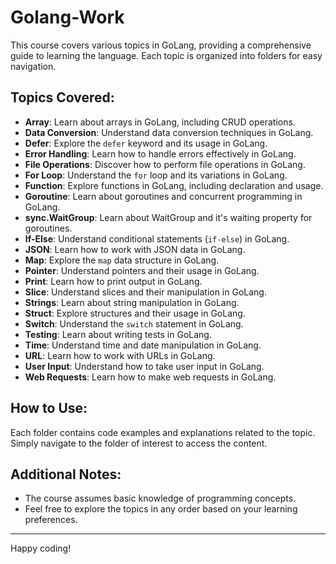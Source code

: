 # Golang-Work
This course covers various topics in GoLang, providing a comprehensive guide to learning the language. Each topic is organized into folders for easy navigation.

## Topics Covered:

- **Array**: Learn about arrays in GoLang, including CRUD operations.
- **Data Conversion**: Understand data conversion techniques in GoLang.
- **Defer**: Explore the `defer` keyword and its usage in GoLang.
- **Error Handling**: Learn how to handle errors effectively in GoLang.
- **File Operations**: Discover how to perform file operations in GoLang.
- **For Loop**: Understand the `for` loop and its variations in GoLang.
- **Function**: Explore functions in GoLang, including declaration and usage.
- **Goroutine**: Learn about goroutines and concurrent programming in GoLang.
- **sync.WaitGroup**: Learn about WaitGroup and it's waiting property for goroutines.
- **If-Else**: Understand conditional statements (`if-else`) in GoLang.
- **JSON**: Learn how to work with JSON data in GoLang.
- **Map**: Explore the `map` data structure in GoLang.
- **Pointer**: Understand pointers and their usage in GoLang.
- **Print**: Learn how to print output in GoLang.
- **Slice**: Understand slices and their manipulation in GoLang.
- **Strings**: Learn about string manipulation in GoLang.
- **Struct**: Explore structures and their usage in GoLang.
- **Switch**: Understand the `switch` statement in GoLang.
- **Testing**: Learn about writing tests in GoLang.
- **Time**: Understand time and date manipulation in GoLang.
- **URL**: Learn how to work with URLs in GoLang.
- **User Input**: Understand how to take user input in GoLang.
- **Web Requests**: Learn how to make web requests in GoLang.

## How to Use:

Each folder contains code examples and explanations related to the topic. Simply navigate to the folder of interest to access the content.

## Additional Notes:

- The course assumes basic knowledge of programming concepts.
- Feel free to explore the topics in any order based on your learning preferences.

---

Happy coding!